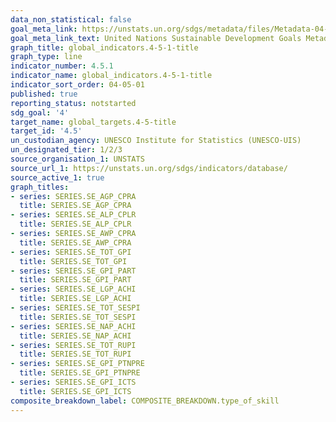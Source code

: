 ```yaml
---
data_non_statistical: false
goal_meta_link: https://unstats.un.org/sdgs/metadata/files/Metadata-04-05-01.pdf
goal_meta_link_text: United Nations Sustainable Development Goals Metadata (pdf 210kB)
graph_title: global_indicators.4-5-1-title
graph_type: line
indicator_number: 4.5.1
indicator_name: global_indicators.4-5-1-title
indicator_sort_order: 04-05-01
published: true
reporting_status: notstarted
sdg_goal: '4'
target_name: global_targets.4-5-title
target_id: '4.5'
un_custodian_agency: UNESCO Institute for Statistics (UNESCO-UIS)
un_designated_tier: 1/2/3
source_organisation_1: UNSTATS
source_url_1: https://unstats.un.org/sdgs/indicators/database/
source_active_1: true
graph_titles:
- series: SERIES.SE_AGP_CPRA
  title: SERIES.SE_AGP_CPRA
- series: SERIES.SE_ALP_CPLR
  title: SERIES.SE_ALP_CPLR
- series: SERIES.SE_AWP_CPRA
  title: SERIES.SE_AWP_CPRA
- series: SERIES.SE_TOT_GPI
  title: SERIES.SE_TOT_GPI
- series: SERIES.SE_GPI_PART
  title: SERIES.SE_GPI_PART
- series: SERIES.SE_LGP_ACHI
  title: SERIES.SE_LGP_ACHI
- series: SERIES.SE_TOT_SESPI
  title: SERIES.SE_TOT_SESPI
- series: SERIES.SE_NAP_ACHI
  title: SERIES.SE_NAP_ACHI
- series: SERIES.SE_TOT_RUPI
  title: SERIES.SE_TOT_RUPI
- series: SERIES.SE_GPI_PTNPRE
  title: SERIES.SE_GPI_PTNPRE
- series: SERIES.SE_GPI_ICTS
  title: SERIES.SE_GPI_ICTS 
composite_breakdown_label: COMPOSITE_BREAKDOWN.type_of_skill
---
```

